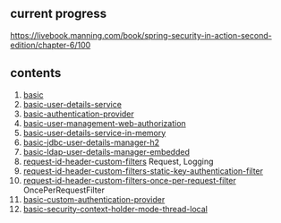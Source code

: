## current progress

https://livebook.manning.com/book/spring-security-in-action-second-edition/chapter-6/100

## contents

1. [basic](https://github.com/chubbyhippo/spring-security-tinkering/tree/main/spring-security-in-action/basic)
2. [basic-user-details-service](https://github.com/chubbyhippo/spring-security-tinkering/tree/main/spring-security-in-action/basic-user-details-service)
3. [basic-authentication-provider](https://github.com/chubbyhippo/spring-security-tinkering/tree/main/spring-security-in-action/basic-authentication-provider)
4. [basic-user-management-web-authorization](https://github.com/chubbyhippo/spring-security-tinkering/tree/main/spring-security-in-action/basic-user-management-web-authorization)
5. [basic-user-details-service-in-memory](https://github.com/chubbyhippo/spring-security-tinkering/tree/main/spring-security-in-action/basic-user-details-service-in-memory)
6. [basic-jdbc-user-details-manager-h2](https://github.com/chubbyhippo/spring-security-tinkering/tree/main/spring-security-in-action/basic-jdbc-user-details-manager-h2)
7. [basic-ldap-user-details-manager-embedded](https://github.com/chubbyhippo/spring-security-tinkering/tree/main/spring-security-in-action/basic-ldap-user-details-manager-embedded)
8. [request-id-header-custom-filters](https://github.com/chubbyhippo/spring-security-tinkering/tree/main/spring-security-in-action/request-id-header-custom-filters) Request, Logging
9. [request-id-header-custom-filters-static-key-authentication-filter](https://github.com/chubbyhippo/spring-security-tinkering/tree/main/spring-security-in-action/request-id-header-custom-filters-static-key-authentication-filter)  
10. [request-id-header-custom-filters-once-per-request-filter](https://github.com/chubbyhippo/spring-security-tinkering/tree/main/spring-security-in-action/request-id-header-custom-filters-once-per-request-filter) OncePerRequestFilter  
11. [basic-custom-authentication-provider](basic-custom-authentication-provider)  
12. [basic-security-context-holder-mode-thread-local](https://github.com/chubbyhippo/spring-security-tinkering/tree/main/spring-security-in-action/basic-security-context-holder-mode-thread-local)
